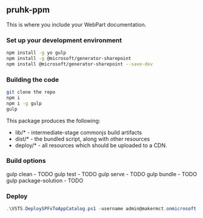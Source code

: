 ## pruhk-ppm

This is where you include your WebPart documentation.

### Set up your development environment

```bash
npm install -g yo gulp
npm install -g @microsoft/generator-sharepoint
npm install @microsoft/generator-sharepoint --save-dev
```

### Building the code

```bash
git clone the repo
npm i
npm i -g gulp
gulp
```

This package produces the following:

* lib/* - intermediate-stage commonjs build artifacts
* dist/* - the bundled script, along with other resources
* deploy/* - all resources which should be uploaded to a CDN.

### Build options

gulp clean - TODO
gulp test - TODO
gulp serve - TODO
gulp bundle - TODO
gulp package-solution - TODO

### Deploy

```powershell
.\VSTS.DeploySPFxToAppCatalog.ps1 -username admin@makermct.onmicrosoft.com -psw '********' -catalogSite https://makermct.sharepoint.com/sites/apps -releaseFolder '\'
```